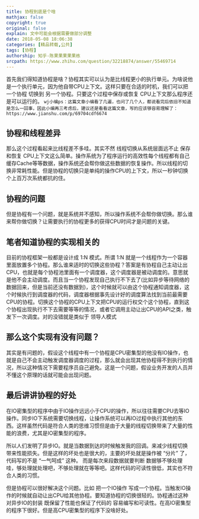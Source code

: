 ```yaml
---
title: 协程到底是个啥
mathjax: false
copyright: true
original: false
explain: 文中可能会根据需要做部分调整
date: 2018-05-08 18:06:38
categories: [精品转载,公共]
tags: [协程]
authorship: 知乎-陈果果果果果栋
srcpath: https://www.zhihu.com/question/32218874/answer/55469714
---
```

首先我们得知道协程是啥？协程其实可以认为是比线程更小的执行单元。为啥说他是一个执行单元，因为他自带CPU上下文。这样只要在合适的时机，我们可以把一个协程 切换到 另一个协程。只要这个过程中保存或恢复 CPU上下文那么程序还是可以运行的。
`wj小编ps：这篇文章小编看了几遍，也问了几个人，都说看完后依旧不知道是怎么一回事，因此小编再三考虑后，建议还是看看这篇文章，写的应该够容易理解了：https://www.jianshu.com/p/69704cdf6674`
<!--more-->
## 协程和线程差异 
那么这个过程看起来比线程差不多哇。其实不然 线程切换从系统层面远不止 保存和恢复 CPU上下文这么简单。操作系统为了程序运行的高效性每个线程都有自己缓存Cache等等数据，操作系统还会帮你做这些数据的恢复操作。所以线程的切换非常耗性能。但是协程的切换只是单纯的操作CPU的上下文，所以一秒钟切换个上百万次系统都抗的住。

## 协程的问题 
但是协程有一个问题，就是系统并不感知，所以操作系统不会帮你做切换。那么谁来帮你做切换？让需要执行的协程更多的获得CPU时间才是问题的关键。

## 笔者知道协程的实现相关的 
目前的协程框架一般都是设计成 1:N 模式。所谓 1:N 就是一个线程作为一个容器里面放置多个协程。那么谁来适时的切换这些协程？答案是有协程自己主动让出CPU，也就是每个协程池里面有一个调度器，这个调度器是被动调度的。意思就是他不会主动调度。而且当一个协程发现自己执行不下去了(比如异步等待网络的数据回来，但是当前还没有数据到)，这个时候就可以由这个协程通知调度器，这个时候执行到调度器的代码，调度器根据事先设计好的调度算法找到当前最需要CPU的协程。切换这个协程的CPU上下文把CPU的运行权交个这个协程，直到这个协程出现执行不下去需要等等的情况，或者它调用主动让出CPU的API之类，触发下一次调度。对的没错就是类似于 领导人模式

## 那么这个实现有没有问题？ 
其实是有问题的，假设这个线程中有一个协程是CPU密集型的他没有IO操作，也就是自己不会主动触发调度器调度的过程，那么就会出现其他协程得不到执行的情况，所以这种情况下需要程序员自己避免。这是一个问题，假设业务开发的人员并不懂这个原理的话就可能会出现问题。

## 最后讲讲协程的好处 
在IO密集型的程序中由于IO操作远远小于CPU的操作，所以往往需要CPU去等IO操作。同步IO下系统需要切换线程，让操作系统可以再IO过程中执行其他的东西。这样虽然代码是符合人类的思维习惯但是由于大量的线程切换带来了大量的性能的浪费，尤其是IO密集型的程序。

所以人们发明了异步IO。就是当数据到达的时候触发我的回调。来减少线程切换带来性能损失。但是这样的坏处也是很大的，主要的坏处就是操作被 “分片” 了，代码写的不是 “一气呵成” 这种。 而是每次来段数据就要判断 数据够不够处理哇，够处理就处理吧，不够处理就在等等吧。这样代码的可读性很低，其实也不符合人类的习惯。

但是协程可以很好解决这个问题。比如 把一个IO操作 写成一个协程。当触发IO操作的时候就自动让出CPU给其他协程。要知道协程的切换很轻的。协程通过这种对异步IO的封装 既保留了性能也保证了代码的 容易编写和可读性。在高IO密集型的程序下很好。但是高CPU密集型的程序下没啥好处。

